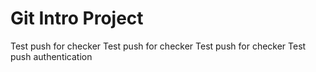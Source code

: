 # Git Intro Project
Test push for checker
Test push for checker
Test push for checker
Test push authentication
